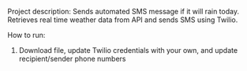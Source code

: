 Project description:
Sends automated SMS message if it will rain today. Retrieves real time weather data from API and sends SMS using Twilio.

How to run:
1. Download file, update Twilio credentials with your own, and update recipient/sender phone numbers
